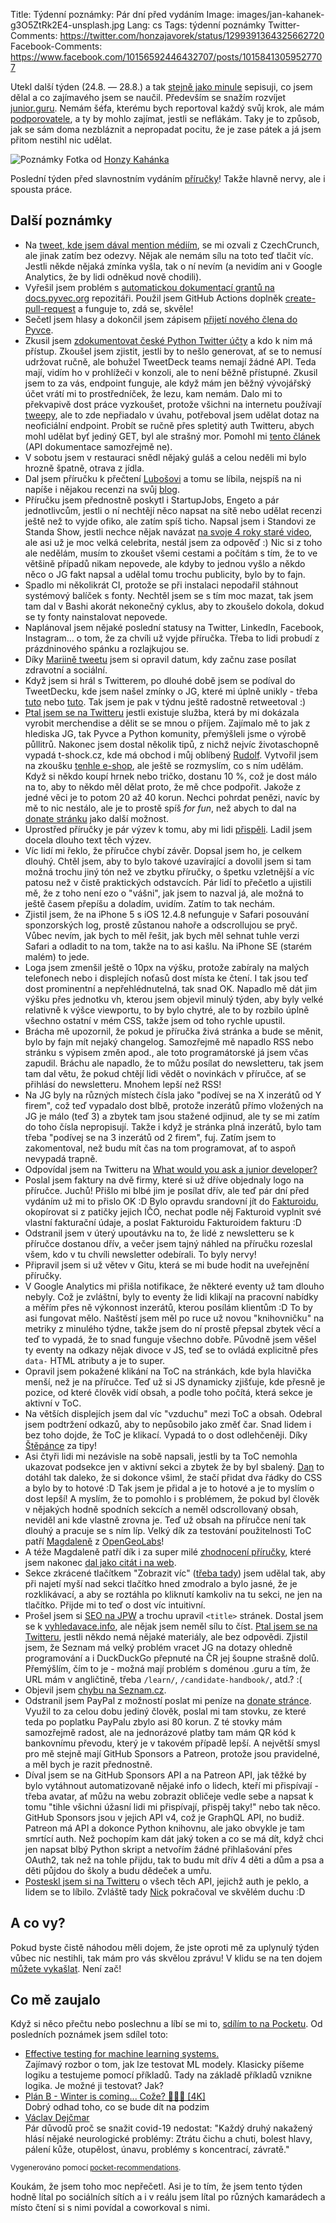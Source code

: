 Title: Týdenní poznámky: Pár dní před vydáním
Image: images/jan-kahanek-g3O5ZtRk2E4-unsplash.jpg
Lang: cs
Tags: týdenní poznámky
Twitter-Comments: https://twitter.com/honzajavorek/status/1299391364325662720
Facebook-Comments: https://www.facebook.com/10156592446432707/posts/10158413059527707


Utekl další týden (24.8. — 28.8.) a tak [stejně jako minule]({filename}2020-08-21_tydenni-poznamky-loga-firem-na-prirucce.md) sepisuji, co jsem dělal a co zajímavého jsem se naučil. Především se snažím rozvíjet [junior.guru](https://junior.guru/). Nemám šéfa, kterému bych reportoval každý svůj krok, ale mám [podporovatele](https://junior.guru/donate/), a ty by mohlo zajímat, jestli se neflákám. Taky je to způsob, jak se sám doma nezbláznit a nepropadat pocitu, že je zase pátek a já jsem přitom nestihl nic udělat.

![Poznámky]({static}/images/jan-kahanek-g3O5ZtRk2E4-unsplash.jpg)
Fotka od [Honzy Kahánka](https://unsplash.com/@honza_kahanek)

Poslední týden před slavnostním vydáním [příručky](https://junior.guru/candidate-handbook/)! Takže hlavně nervy, ale i spousta práce.


## Další poznámky

- Na [tweet, kde jsem dával mention médiím](https://twitter.com/honzajavorek/status/1296808683419193345), se mi ozvali z CzechCrunch, ale jinak zatím bez odezvy. Nějak ale nemám sílu na toto teď tlačit víc. Jestli někde nějaká zmínka vyšla, tak o ní nevím (a nevidím ani v Google Analytics, že by lidi odněkud nově chodili).
- Vyřešil jsem problém s [automatickou dokumentací grantů na docs.pyvec.org](https://docs.pyvec.org/CONTRIBUTING.html#skript-na-generovani-zapisu-hlasovani-o-grantech) repozitáři. Použil jsem GitHub Actions doplněk [create-pull-request](https://github.com/marketplace/actions/create-pull-request) a funguje to, zdá se, skvěle!
- Sečetl jsem hlasy a dokončil jsem zápisem [přijetí nového člena do Pyvce](https://github.com/pyvec/docs.pyvec.org/pull/159).
- Zkusil jsem [zdokumentovat české Python Twitter účty](https://github.com/pyvec/docs.pyvec.org/pull/162) a kdo k nim má přístup. Zkoušel jsem zjistit, jestli by to nešlo generovat, ať se to nemusí udržovat ručně, ale bohužel TweetDeck teams nemají žádné API. Teda mají, vidím ho v prohlížeči v konzoli, ale to není běžně přístupné. Zkusil jsem to za vás, endpoint funguje, ale když mám jen běžný vývojářský účet vrátí mi to prostředníček, že lezu, kam nemám. Dalo mi to překvapivě dost práce vyzkoušet, protože všichni na internetu používají [tweepy](https://docs.tweepy.org/), ale to zde nepřiadalo v úvahu, potřeboval jsem udělat dotaz na neoficiální endpoint. Probít se ručně přes spletitý auth Twitteru, abych mohl udělat byť jediný GET, byl ale strašný mor. Pomohl mi [tento článek](https://medium.com/@fbilesanmi/how-to-login-with-twitter-api-using-python-6c9a0f7165c5) (API dokumentace samozřejmě ne).
- V sobotu jsem v restauraci snědl nějaký guláš a celou neděli mi bylo hrozně špatně, otrava z jídla.
- Dal jsem příručku k přečtení [Lubošovi](https://twitter.com/bantercz/status/1297531550653972481) a tomu se líbila, nejspíš na ni napíše i nějakou recenzi na svůj [blog](https://blog.zvestov.cz/).
- Příručku jsem přednostně poskytl i StartupJobs, Engeto a pár jednotlivcům, jestli o ní nechtějí něco napsat na sítě nebo udělat recenzi ještě než to vyjde ofiko, ale zatím spíš ticho. Napsal jsem i Standovi ze Standa Show, jestli nechce nějak navázat [na svoje 4 roky staré video](https://www.youtube.com/watch?v=TWmXo2FD-GU), ale asi už je moc velká celebrita, nestál jsem za odpověď :) Nic si z toho ale nedělám, musím to zkoušet všemi cestami a počítám s tím, že to ve většině případů nikam nepovede, ale kdyby to jednou vyšlo a někdo něco o JG fakt napsal a udělal tomu trochu publicity, bylo by to fajn.
- Spadlo mi několikrát CI, protože se při instalaci nepodařil stáhnout systémový balíček s fonty. Nechtěl jsem se s tím moc mazat, tak jsem tam dal v Bashi akorát nekonečný cyklus, aby to zkoušelo dokola, dokud se ty fonty nainstalovat nepovede.
- Naplánoval jsem nějaké poslední statusy na Twitter, LinkedIn, Facebook, Instagram… o tom, že za chvíli už vyjde příručka. Třeba to lidi probudí z prázdninového spánku a rozlajkujou se.
- Díky [Mariině tweetu](https://twitter.com/sibiranka/status/1298877221919219714?s=12) jsem si opravil datum, kdy začnu zase posílat zdravotní a sociální.
- Když jsem si hrál s Twitterem, po dlouhé době jsem se podíval do TweetDecku, kde jsem našel zmínky o JG, které mi úplně unikly - třeba [tuto](https://twitter.com/machal/status/1268072427965341697?s=21) nebo [tuto](https://twitter.com/kondrej/status/1282189916500381702?s=21). Tak jsem je pak v týdnu ještě radostně retweetoval :)
- [Ptal jsem se na Twitteru](https://twitter.com/honzajavorek/status/1296145578641043458) jestli existuje služba, která by mi dokázala vyrobit merchendise a dělit se se mnou o příjem. Zajímalo mě to jak z hlediska JG, tak Pyvce a Python komunity, přemýšleli jsme o výrobě půllitrů. Nakonec jsem dostal několik tipů, z nichž nejvíc životaschopně vypadá t-shock.cz, kde má obchod i můj oblíbený [Rudolf](https://brancovsky.t-shock.eu/cs/). Vytvořil jsem na zkoušku [tenhle e-shop](https://juniorguru.t-shock.eu/cs/), ale ještě se rozmyslím, co s ním udělám. Když si někdo koupí hrnek nebo tričko, dostanu 10 %, což je dost málo na to, aby to někdo měl dělat proto, že mě chce podpořit. Jakože z jedné věci je to potom 20 až 40 korun. Nechci pohrdat penězi, navíc by mě to nic nestálo, ale je to prostě spíš _for fun_, než abych to dal na [donate stránku](https://junior.guru/donate/) jako další možnost.
- Uprostřed příručky je pár výzev k tomu, aby mi lidi [přispěli](https://junior.guru/donate/). Ladil jsem docela dlouho text těch výzev.
- Víc lidí mi řeklo, že příručce chybí závěr. Dopsal jsem ho, je celkem dlouhý. Chtěl jsem, aby to bylo takové uzavírající a dovolil jsem si tam možná trochu jiný tón než ve zbytku příručky, o špetku vzletnější a víc patosu než v čistě praktických odstavcích. Pár lidí to přečetlo a ujistili mě, že z toho není ezo o "vášni", jak jsem to nazval já, ale možná to ještě časem přepíšu a doladím, uvidím. Zatím to tak nechám.
- Zjistil jsem, že na iPhone 5 s iOS 12.4.8 nefunguje v Safari posouvání sponzorských log, prostě zůstanou nahoře a odscrollujou se pryč. Vůbec nevím, jak bych to měl řešit, jak bych měl sehnat tuhle verzi Safari a odladit to na tom, takže na to asi kašlu. Na iPhone SE (starém malém) to jede.
- Loga jsem zmenšil ještě o 10px na výšku, protože zabíraly na malých telefonech nebo i displejích noťasů dost místa ke čtení. I tak jsou teď dost prominentní a nepřehlédnutelná, tak snad OK. Napadlo mě dát jim výšku přes jednotku vh, kterou jsem objevil minulý týden, aby byly velké relativně k výšce viewportu, to by bylo chytré, ale to by rozbilo úplně všechno ostatní v mém CSS, takže jsem od toho rychle upustil.
- Brácha mě upozornil, že pokud je příručka živá stránka a bude se měnit, bylo by fajn mít nejaký changelog. Samozřejmě mě napadlo RSS nebo stránku s výpisem změn apod., ale toto programátorské já jsem včas zapudil. Bráchu ale napadlo, že to můžu posílat do newsletteru, tak jsem tam dal větu, že pokud chtějí lidi vědět o novinkách v příručce, ať se přihlásí do newsletteru. Mnohem lepší než RSS!
- Na JG byly na různých místech čísla jako "podívej se na X inzerátů od Y firem", což teď vypadalo dost blbě, protože inzerátů přímo vložených na JG je málo (teď 3) a zbytek tam jsou stažené odjinud, ale ty se mi zatím do toho čísla nepropisují. Takže i když je stránka plná inzerátů, bylo tam třeba "podívej se na 3 inzerátů od 2 firem", fuj. Zatím jsem to zakomentoval, než budu mít čas na tom programovat, ať to aspoň nevypadá trapně.
- Odpovídal jsem na Twitteru na [What would you ask a junior developer?](https://twitter.com/sahbi_mohamed/status/1297957355599155201?s=12)
- Poslal jsem faktury na dvě firmy, které si už dříve objednaly logo na příručce. Juchů! Přišlo mi blbé jim je posílat dřív, ale teď pár dní před vydáním už mi to přislo OK :D Bylo opravdu srandovní jít do [Fakturoidu](https://www.fakturoid.cz/), okopírovat si z patičky jejich IČO, nechat podle něj Fakturoid vyplnit své vlastní fakturační údaje, a poslat Fakturoidu Fakturoidem fakturu :D
- Odstranil jsem v úterý upoutávku na to, že lidé z newsletteru se k příručce dostanou dřív, a večer jsem tajný náhled na příručku rozeslal všem, kdo v tu chvíli newsletter odebírali. To byly nervy!
- Připravil jsem si už větev v Gitu, která se mi bude hodit na uveřejnění příručky.
- V Google Analytics mi přišla notifikace, že některé eventy už tam dlouho nebyly. Což je zvláštní, byly to eventy že lidi klikají na pracovní nabídky a měřím přes ně výkonnost inzerátů, kterou posílám klientům :D To by asi fungovat mělo. Naštěstí jsem měl po ruce už novou "knihovničku" na metriky z minulého týdne, takže jsem do ní prostě přepsal zbytek věcí a teď to vypadá, že to snad funguje všechno dobře. Původně jsem věšel ty eventy na odkazy nějak divoce v JS, teď se to ovládá explicitně přes `data-` HTML atributy a je to super.
- Opravil jsem pokažené klikání na ToC na stránkách, kde byla hlavička menší, než je na příručce. Teď už si JS dynamicky zjišťuje, kde přesně je pozice, od které člověk vidí obsah, a podle toho počítá, která sekce je aktivní v ToC.
- Na větších displejích jsem dal víc "vzduchu" mezi ToC a obsah. Odebral jsem podtržení odkazů, aby to nepůsobilo jako změť čar. Snad lidem i bez toho dojde, že ToC je klikací. Vypadá to o dost odlehčeněji. Díky [Štěpánce](https://tystar.cz/) za tipy!
- Asi čtyři lidi mi nezávisle na sobě napsali, jestli by ta ToC nemohla ukazovat podsekce jen v aktivní sekci a zbytek že by byl sbalený. [Dan](https://twitter.com/benAbraham/) to dotáhl tak daleko, že si dokonce všiml, že stačí přidat dva řádky do CSS a bylo by to hotové :D Tak jsem je přidal a je to hotové a je to myslím o dost lepší! A myslím, že to pomohlo i s problémem, že pokud byl člověk v nějakých hodně spodních sekcích a neměl odscrollovaný obsah, neviděl ani kde vlastně zrovna je. Teď už obsah na příručce není tak dlouhý a pracuje se s ním líp. Velký dík za testování použitelnosti ToC patří [Magdaleně](https://www.linkedin.com/in/magdalenakrufova/) z [OpenGeoLabs](https://opengeolabs.cz/)!
- A téže Magdaleně patří dík i za super milé [zhodnocení příručky](https://www.instagram.com/p/CEbhbpkHE0j/), které jsem nakonec [dal jako citát i na web](https://junior.guru/candidate-handbook/).
- Sekce zkrácené tlačítkem "Zobrazit víc" ([třeba tady](https://junior.guru/learn/#what)) jsem udělal tak, aby při najetí myší nad sekci tlačítko hned zmodralo a bylo jasné, že je rozklikávací, a aby se roztáhla po kliknutí kamkoliv na tu sekci, ne jen na tlačítko. Přijde mi to teď o dost víc intuitivní.
- Prošel jsem si [SEO na JPW](https://www.jakpsatweb.cz/seo/seo.html) a trochu upravil `<title>` stránek. Dostal jsem se k [vyhledavace.info](http://vyhledavace.info/), ale nějak jsem neměl sílu to číst. [Ptal jsem se na Twitteru](https://twitter.com/honzajavorek/status/1299276394518765570), jestli někdo nemá nějaké materiály, ale bez odpovědi. Zjistil jsem, že Seznam má velký problém vracet JG na dotazy ohledně programování a i DuckDuckGo přepnuté na ČR jej šoupne strašně dolů. Přemýšlím, čím to je - možná mají problém s doménou .guru a tím, že URL mám v angličtině, třeba `/learn/`, `/candidate-handbook/`, atd.? :(
- Objevil jsem [chybu na Seznam.cz](https://twitter.com/honzajavorek/status/1299289912068497409).
- Odstranil jsem PayPal z možností poslat mi peníze na [donate stránce](https://junior.guru/donate/). Využil to za celou dobu jediný člověk, poslal mi tam stovku, ze které teda po poplatku PayPalu zbylo asi 80 korun. Z té stovky mám samozřejmě radost, ale na jednorázové platby tam mám QR kód k bankovnímu převodu, který je v takovém případě lepší. A největší smysl pro mě stejně mají GitHub Sponsors a Patreon, protože jsou pravidelné, a měl bych je razit přednostně.
- Díval jsem se na GitHub Sponsors API a na Patreon API, jak těžké by bylo vytáhnout automatizovaně nějaké info o lidech, kteří mi přispívají - třeba avatar, ať můžu na webu zobrazit obličeje vedle sebe a napsat k tomu "tihle všichni úžasní lidi mi přispívají, přispěj taky!" nebo tak něco. GitHub Sponsors jsou v jejich API v4, což je GraphQL API, no budiž. Patreon má API a dokonce Python knihovnu, ale jako obvykle je tam smrtící auth. Než pochopím kam dát jaký token a co se má dít, když chci jen napsat blbý Python skript a netvořím žádné přihlašování přes OAuth2, tak než na tohle přijdu, tak to budu mít dřív 4 děti a dům a psa a děti půjdou do školy a budu dědeček a umřu.
- [Posteskl jsem si na Twitteru](https://twitter.com/honzajavorek/status/1298637250536841228) o všech těch API, jejichž auth je peklo, a lidem se to líbilo. Zvláště tady [Nick](https://twitter.com/jacksonj04/status/1298681722519912448) pokračoval ve skvělém duchu :D


## A co vy?

Pokud byste čistě náhodou měli dojem, že jste oproti mě za uplynulý týden vůbec nic nestihli, tak mám pro vás skvělou zprávu! V klidu se na ten dojem [můžete vykašlat]({filename}2020-06-04_neni-to-zavod.md). Není zač!


## Co mě zaujalo

Když si něco přečtu nebo poslechnu a líbí se mi to, [sdílím to na Pocketu](https://getpocket.com/@honzajavorek). Od posledních poznámek jsem sdílel toto:

- [Effective testing for machine learning systems.](https://t.co/D5ck6fzk72?ssr=true)<br>Zajímavý rozbor o tom, jak lze testovat ML modely. Klasicky píšeme logiku a testujeme pomocí příkladů. Tady na základě příkladů vznikne logika. Je možné ji testovat? Jak?
- [Plán B - Winter is coming... Cože? 🤷🏼‍♂️  [4K]](https://www.youtube.com/watch?v=4jiYFHf3Js0)<br>Dobrý odhad toho, co se bude dít na podzim
- [Václav Dejčmar](https://www.facebook.com/dejcmar/posts/10218934873304799)<br>Pár důvodů proč se snažit covid-19 nedostat: "Každý druhý nakažený hlásí nějaké neurologické problémy: Ztrátu čichu a chuti, bolest hlavy, pálení kůže, otupělost, únavu, problémy s koncentrací, závratě."

<small>Vygenerováno pomocí <a href="https://pypi.org/project/pocket-recommendations/">pocket-recommendations</a>.</small>

Koukám, že jsem toho moc nepřečetl. Asi je to tím, že jsem tento týden hodně lítal po sociálních sítích a i v reálu jsem lítal po různých kamarádech a místo čtení si s nimi povídal a coworkoval s nimi.
